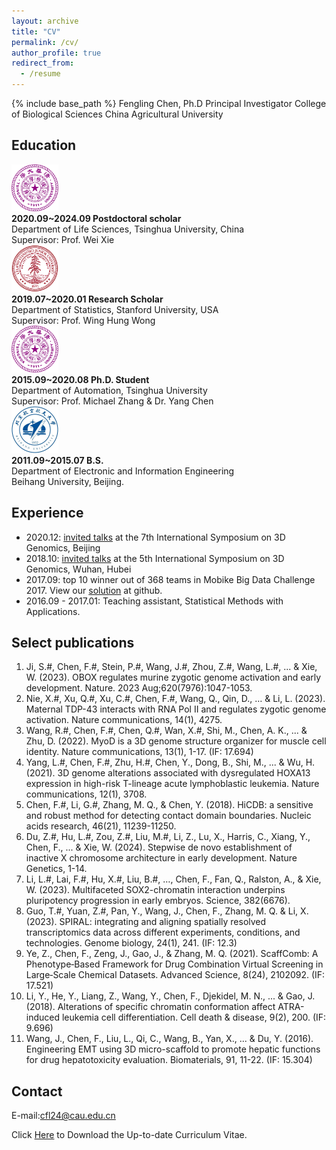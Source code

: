 ```yaml
---
layout: archive
title: "CV"
permalink: /cv/
author_profile: true
redirect_from:
  - /resume
---
```

{% include base_path %}
Fengling Chen, Ph.D
Principal Investigator
College of Biological Sciences
China Agricultural University

Education
------
<div class="media">
    <span class="pull-left"><img src="images/tsinghua_logo.png" width="75px" height="75px"/></span>
    <div class="media-body">
        <div><span style="font-weight: bold">2020.09~2024.09     Postdoctoral scholar</span></div>
        <div>Department of Life Sciences, Tsinghua University, China</div>
        <div>Supervisor: Prof. Wei Xie</div>
    </div>
</div>

<div class="media">
    <span class="pull-left"><img src="images/stanford_logo.png" width="75px" height="75px"/></span>
    <div class="media-body">
        <div><span style="font-weight: bold">2019.07~2020.01    Research Scholar</span></div>
        <div>Department of Statistics, Stanford University, USA</div> 
        <div>Supervisor: Prof. Wing Hung Wong</div>
    </div>
</div>

<div class="media">
    <span class="pull-left"><img src="images/tsinghua_logo.png" width="75px" height="75px"/></span>
    <div class="media-body">
        <div><span style="font-weight: bold">2015.09~2020.08    Ph.D. Student</span></div>
        <div>Department of Automation, Tsinghua University</div>
        <div>Supervisor: Prof. Michael Zhang & Dr. Yang Chen  </div>
    </div>
</div>

<div class="media">
    <span class="pull-left"><img src="images/Buaa_logo.jpg" width="75px" height="75px"/></span>
    <div class="media-body">
        <div><span style="font-weight: bold">2011.09~2015.07    B.S.</span></div>
        <div>Department of Electronic and Information Engineering</div> 
        <div>Beihang University, Beijing.</div>
    </div>
</div>

Experience
------
* 2020.12: [invited talks](https://ChenFengling.github.io/files/fengling_20201206_3D%20Genome.pdf) at the 7th International Symposium on 3D Genomics, Beijing
* 2018.10: [invited talks](https://ChenFengling.github.io/files/wuhan1014_fchen.pdf) at the 5th International Symposium on 3D Genomics, Wuhan, Hubei
* 2017.09: top 10 winner out of 368 teams in Mobike Big Data Challenge 2017. View our [solution](https://github.com/ChenFengling/mobike-cup) at github.  
* 2016.09 - 2017.01: Teaching assistant, Statistical Methods with Applications.  

Select publications
------
1. Ji, S.#, Chen, F.#, Stein, P.#, Wang, J.#, Zhou, Z.#, Wang, L.#, ... & Xie, W. (2023). OBOX regulates murine zygotic genome activation and early development. Nature. 2023 Aug;620(7976):1047-1053.
2. Nie, X.#, Xu, Q.#, Xu, C.#, Chen, F.#, Wang, Q., Qin, D., … & Li, L. (2023). Maternal TDP-43 interacts with RNA Pol II and regulates zygotic genome activation. Nature communications, 14(1), 4275. 
3. Wang, R.#, Chen, F.#, Chen, Q.#, Wan, X.#, Shi, M., Chen, A. K., ... & Zhu, D. (2022). MyoD is a 3D genome structure organizer for muscle cell identity. Nature communications, 13(1), 1-17. (IF: 17.694)
4. Yang, L.#, Chen, F.#, Zhu, H.#, Chen, Y., Dong, B., Shi, M., ... & Wu, H. (2021). 3D genome alterations associated with dysregulated HOXA13 expression in high-risk T-lineage acute lymphoblastic leukemia. Nature communications, 12(1), 3708. 
5. Chen, F.#, Li, G.#, Zhang, M. Q., & Chen, Y. (2018). HiCDB: a sensitive and robust method for detecting contact domain boundaries. Nucleic acids research, 46(21), 11239-11250. 
6. Du, Z.#, Hu, L.#, Zou, Z.#, Liu, M.#, Li, Z., Lu, X., Harris, C., Xiang, Y., Chen, F., ... & Xie, W. (2024). Stepwise de novo establishment of inactive X chromosome architecture in early development. Nature Genetics, 1-14.
7. Li, L.#, Lai, F.#, Hu, X.#, Liu, B.#, …, Chen, F., Fan, Q., Ralston, A., & Xie, W. (2023). Multifaceted SOX2-chromatin interaction underpins pluripotency progression in early embryos. Science, 382(6676). 
8. Guo, T.#, Yuan, Z.#, Pan, Y., Wang, J., Chen, F., Zhang, M. Q. & Li, X. (2023). SPIRAL: integrating and aligning spatially resolved transcriptomics data across different experiments, conditions, and technologies. Genome biology, 24(1), 241. (IF: 12.3)
9. Ye, Z., Chen, F., Zeng, J., Gao, J., & Zhang, M. Q. (2021). ScaffComb: A Phenotype‐Based Framework for Drug Combination Virtual Screening in Large‐Scale Chemical Datasets. Advanced Science, 8(24), 2102092. (IF: 17.521)
10. Li, Y., He, Y., Liang, Z., Wang, Y., Chen, F., Djekidel, M. N., ... & Gao, J. (2018). Alterations of specific chromatin conformation affect ATRA-induced leukemia cell differentiation. Cell death & disease, 9(2), 200. (IF: 9.696)
11. Wang, J., Chen, F., Liu, L., Qi, C., Wang, B., Yan, X., ... & Du, Y. (2016). Engineering EMT using 3D micro-scaffold to promote hepatic functions for drug hepatotoxicity evaluation. Biomaterials, 91, 11-22. (IF: 15.304)

Contact
------
E-mail:cfl24@cau.edu.cn

Click [Here](https://ChenFengling.github.io/files/个人简历-陈凤玲.pdf)  to Download the Up-to-date Curriculum Vitae.




